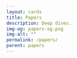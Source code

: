 ```yaml
---
layout: cards
title: Papers
description: Deep dives.
img-og: papers-og.png
img-alt: ""
permalink: /papers/
parent: papers
---
```

